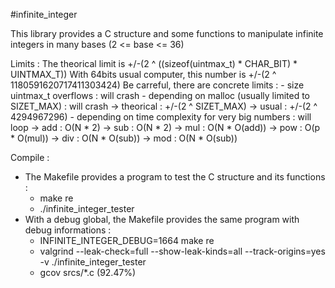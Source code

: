 #infinite_integer

This library provides a C structure and some functions to manipulate infinite integers in many bases (2 <= base <= 36)

Limits :
The theorical limit is +/-(2 ^ ((sizeof(uintmax_t) * CHAR_BIT) * UINTMAX_T))
	With 64bits usual computer, this number is +/-(2 ^ 1180591620717411303424)
Be carreful, there are concrete limits :
	- size uintmax_t overflows : will crash
	- depending on malloc (usually limited to SIZET_MAX) : will crash
		-> theorical : +/-(2 ^ SIZET_MAX)
		-> usual     : +/-(2 ^ 4294967296)
	- depending on time complexity for very big numbers : will loop
		-> add : O(N * 2)
		-> sub : O(N * 2)
		-> mul : O(N * O(add))
		-> pow : O(p * O(mul))
		-> div : O(N * O(sub))
		-> mod : O(N * O(sub))

Compile :
- The Makefile provides a program to test the C structure and its functions :
	- make re
	- ./infinite_integer_tester
- With a debug global, the Makefile provides the same program with debug informations :
	- INFINITE_INTEGER_DEBUG=1664 make re
	- valgrind --leak-check=full --show-leak-kinds=all --track-origins=yes -v ./infinite_integer_tester
	- gcov srcs/*.c (92.47%)
